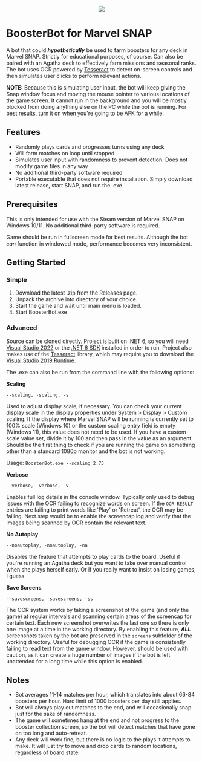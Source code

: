 <p align="center">
 <img src="https://github.com/TurmanTech/booster-bot/assets/39720285/0bbc5968-6c91-4bc7-95ed-99727e48062e" />
</p>

# BoosterBot for Marvel SNAP
A bot that could ***hypothetically*** be used to farm boosters for any deck in Marvel SNAP. Strictly for educational purposes, of course. Can also be paired with an Agatha deck to effectively farm missions and seasonal ranks. The bot uses OCR powered by [Tesseract](https://github.com/charlesw/tesseract/) to detect on-screen controls and then simulates user clicks to perform relevant actions.

**NOTE:** Because this is simulating user input, the bot will keep giving the Snap window focus and moving the mouse pointer to various locations of the game screen. It cannot run in the background and you will be mostly blocked from doing anything else on the PC while the bot is running. For best results, turn it on when you're going to be AFK for a while.

## Features

- Randomly plays cards and progresses turns using any deck
- Will farm matches on loop until stopped 
- Simulates user input with randomness to prevent detection. Does not modify game files in any way
- No additional third-party software required 
- Portable executable that does not require installation. Simply download latest release, start SNAP, and run the .exe

## Prerequisites

This is only intended for use with the Steam version of Marvel SNAP on Windows 10/11. No additional third-party software is required.

Game should be run in fullscreen mode for best results. Although the bot *can* function in windowed mode, performance becomes very inconsistent.

## Getting Started

### Simple

1. Download the latest .zip from the Releases page.
2. Unpack the archive into directory of your choice. 
3. Start the game and wait until main menu is loaded.
4. Start BoosterBot.exe 

### Advanced

Source can be cloned directly. Project is built on .NET 6, so you will need [Visual Studio 2022](https://visualstudio.microsoft.com/downloads/) or the [.NET 6 SDK](https://dotnet.microsoft.com/en-us/download/dotnet/6.0) installed in order to run. Project also makes use of the [Tesseract](https://github.com/charlesw/tesseract/) library, which may require you to download the [Visual Studio 2019 Runtime](https://visualstudio.microsoft.com/downloads/).

The .exe can also be run from the command line with the following options:

**Scaling** 

`--scaling, -scaling, -s`

Used to adjust display scale, if necessary. You can check your current display scale in the display properties under System > Display > Custom scaling. If the display where Marvel SNAP will be running is currently set to 100% scale (Windows 10) or the custom scaling entry field is empty (Windows 11), this value does not need to be used. If you have a custom scale value set, divide it by 100 and then pass in the value as an argument. Should be the first thing to check if you are running the game on something other than a standard 1080p monitor and the bot is not working.

Usage: `BoosterBot.exe --scaling 2.75`

**Verbose** 

`--verbose, -verbose, -v`

Enables full log details in the console window. Typically only used to debug issues with the OCR failing to recognize words on screen. If the `OCR RESULT` entries are failing to print words like 'Play' or 'Retreat', the OCR may be failing. Next step would be to enable the screencap log and verify that the images being scanned by OCR contain the relevant text.

**No Autoplay** 

`--noautoplay, -noautoplay, -na`

Disables the feature that attempts to play cards to the board. Useful if you're running an Agatha deck but you want to take over manual control when she plays herself early. Or if you really want to insist on losing games, I guess.

**Save Screens** 

`--savescreens, -savescreens, -ss`

The OCR system works by taking a screenshot of the game (and only the game) at regular intervals and scanning certain areas of the screencap for certain text. Each new screenshot overwrites the last one so there is only one image at a time in the working directory. By enabling this feature, ***ALL*** screenshots taken by the bot are preserved in the `screens` subfolder of the working directory. Useful for debugging OCR if the game is consistently failing to read text from the game window. However, should be used with caution, as it can create a huge number of images if the bot is left unattended for a long time while this option is enabled.

## Notes

- Bot averages 11-14 matches per hour, which translates into about 66-84 boosters per hour. Hard limit of 1000 boosters per day still applies.
- Bot will always play out matches to the end, and will occasionally snap just for the sake of randomness.
- The game will sometimes hang at the end and not progress to the booster collection screen, so the bot will detect matches that have gone on too long and auto-retreat.
- Any deck will work fine, but there is no logic to the plays it attempts to make. It will just try to move and drop cards to random locations, regardless of board state.

